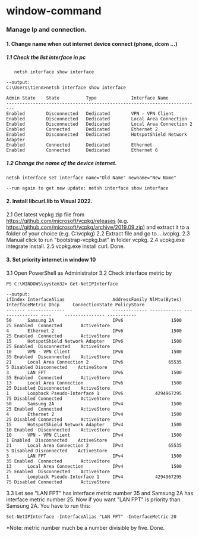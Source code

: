 # window-command
### Manage Ip and connection.
#### 1. Change name when out internet device connect (phone, dcom ...)

##### 1.1 Check the list interface in pc
```
   netsh interface show interface

--output:
C:\Users\tienn>netsh interface show interface

Admin State    State          Type             Interface Name
-------------------------------------------------------------------------
Enabled        Disconnected   Dedicated        VPN - VPN Client
Enabled        Disconnected   Dedicated        Local Area Connection
Enabled        Disconnected   Dedicated        Local Area Connection 2
Enabled        Connected      Dedicated        Ethernet 2
Enabled        Disconnected   Dedicated        HotspotShield Network Adapter
Enabled        Connected      Dedicated        Ethernet
Enabled        Connected      Dedicated        Ethernet 6
```
##### 1.2 Change the name of the device internet.
```
netsh interface set interface name="Old Name" newname="New Name"

--run again to get new update: netsh interface show interface
```

#### 2. Install libcurl.lib to Visual 2022.
2.1 Get latest vcpkg zip file from https://github.com/microsoft/vcpkg/releases (e.g. https://github.com/microsoft/vcpkg/archive/2019.09.zip) and extract it to a folder of your choice (e.g. C:\vcpkg\)
2.2 Extract file and go to ...\vcpkg\.
2.3 Manual click to run "bootstrap-vcpkg.bat" in folder vcpkg.
2.4 vcpkg.exe integrate install.
2.5 vcpkg.exe install curl.
Done.

#### 3. Set priority internet in window 10
3.1 Open PowerShell as Administrator
3.2 Check interface metric by
```
PS C:\WINDOWS\system32> Get-NetIPInterface

--output:
ifIndex InterfaceAlias                  AddressFamily NlMtu(Bytes) InterfaceMetric Dhcp     ConnectionState PolicyStore
------- --------------                  ------------- ------------ --------------- ----     --------------- -----------
50      Samsung 2A                      IPv6                  1500              25 Enabled  Connected       ActiveStore
4       Ethernet 2                      IPv6                  1500              25 Enabled  Connected       ActiveStore
15      HotspotShield Network Adapter   IPv6                  1500              25 Enabled  Disconnected    ActiveStore
10      VPN - VPN Client                IPv6                  1500              35 Enabled  Disconnected    ActiveStore
21      Local Area Connection 2         IPv6                 65535               5 Disabled Disconnected    ActiveStore
3       LAN FPT                         IPv6                  1500              35 Enabled  Connected       ActiveStore
13      Local Area Connection           IPv6                  1500              25 Disabled Disconnected    ActiveStore
1       Loopback Pseudo-Interface 1     IPv6            4294967295              75 Disabled Connected       ActiveStore
50      Samsung 2A                      IPv4                  1500              25 Enabled  Connected       ActiveStore
4       Ethernet 2                      IPv4                  1500              25 Disabled Connected       ActiveStore
15      HotspotShield Network Adapter   IPv4                  1500              10 Enabled  Disconnected    ActiveStore
10      VPN - VPN Client                IPv4                  1500               1 Enabled  Disconnected    ActiveStore
21      Local Area Connection 2         IPv4                 65535               5 Disabled Disconnected    ActiveStore
3       LAN FPT                         IPv4                  1500              35 Enabled  Connected       ActiveStore
13      Local Area Connection           IPv4                  1500              25 Enabled  Disconnected    ActiveStore
1       Loopback Pseudo-Interface 1     IPv4            4294967295              75 Disabled Connected       ActiveStore
```
3.3 Let see "LAN FPT" has interface metric number 35 and Samsung 2A has interface metric number 25.
Now if you want "LAN FPT" is priority than Samsung 2A. You have to run this:
```
Set-NetIPInterface -InterfaceAlias "LAN FPT" -InterfaceMetric 20
```
*Note: metric number much be a number divisible by five.
Done.
